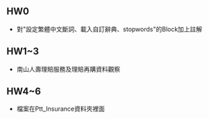 ## HW0
* 對"設定繁體中文斷詞、載入自訂辭典、stopwords"的Block加上註解
## HW1~3
* 南山人壽理賠服務及理賠再購資料觀察
## HW4~6
* 檔案在Ptt_Insurance資料夾裡面
